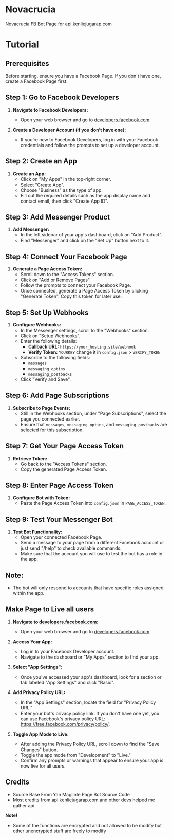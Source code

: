 # Novacrucia
Novacrucia FB Bot Page for api.kenliejugarap.com

# Tutorial

## Prerequisites
Before starting, ensure you have a Facebook Page. If you don't have one, create a Facebook Page first.

## Step 1: Go to Facebook Developers
1. **Navigate to Facebook Developers:**
   - Open your web browser and go to [developers.facebook.com](https://developers.facebook.com).

2. **Create a Developer Account (if you don’t have one):**
   - If you’re new to Facebook Developers, log in with your Facebook credentials and follow the prompts to set up a developer account.

## Step 2: Create an App
1. **Create an App:**
   - Click on "My Apps" in the top-right corner.
   - Select "Create App".
   - Choose "Business" as the type of app.
   - Fill out the required details such as the app display name and contact email, then click "Create App ID".

## Step 3: Add Messenger Product
1. **Add Messenger:**
   - In the left sidebar of your app's dashboard, click on "Add Product".
   - Find "Messenger" and click on the "Set Up" button next to it.

## Step 4: Connect Your Facebook Page
1. **Generate a Page Access Token:**
   - Scroll down to the "Access Tokens" section.
   - Click on "Add or Remove Pages".
   - Follow the prompts to connect your Facebook Page.
   - Once connected, generate a Page Access Token by clicking "Generate Token". Copy this token for later use.

## Step 5: Set Up Webhooks
1. **Configure Webhooks:**
   - In the Messenger settings, scroll to the "Webhooks" section.
   - Click on "Setup Webhooks".
   - Enter the following details:
     - **Callback URL:** `https://your_hosting.site/webhook`
     - **Verify Token:** `YOURKEY` change it in `config.json` > `VERIFY_TOKEN`
   - Subscribe to the following fields:
     - `messages`
     - `messaging_optins`
     - `messaging_postbacks`
   - Click "Verify and Save".

## Step 6: Add Page Subscriptions
1. **Subscribe to Page Events:**
   - Still in the Webhooks section, under "Page Subscriptions", select the page you connected earlier.
   - Ensure that `messages`, `messaging_optins`, and `messaging_postbacks` are selected for this subscription.

## Step 7: Get Your Page Access Token
1. **Retrieve Token:**
   - Go back to the "Access Tokens" section.
   - Copy the generated Page Access Token.

## Step 8: Enter Page Access Token
1. **Configure Bot with Token:**
   - Paste the Page Access Token into `config.json` in `PAGE_ACCESS_TOKEN`.

## Step 9: Test Your Messenger Bot
1. **Test Bot Functionality:**
   - Open your connected Facebook Page.
   - Send a message to your page from a different Facebook account or just send "/help" to check available commands.
   - Make sure that the account you will use to test the bot has a role in the app.

## Note:
- The bot will only respond to accounts that have specific roles assigned within the app.

## Make Page to Live all users
1. **Navigate to [developers.facebook.com](https://developers.facebook.com):**
   - Open your web browser and go to [developers.facebook.com](https://developers.facebook.com).
   
2. **Access Your App:**
   - Log in to your Facebook Developer account.
   - Navigate to the dashboard or "My Apps" section to find your app.
   
3. **Select "App Settings":**
   - Once you've accessed your app's dashboard, look for a section or tab labeled "App Settings" and click "Basic".
   
4. **Add Privacy Policy URL:**
   - In the "App Settings" section, locate the field for "Privacy Policy URL."
   - Enter your bot's privacy policy link. If you don't have one yet, you can use Facebook's privacy policy URL: https://free.facebook.com/privacy/policy/.
   
5. **Toggle App Mode to Live:**
   - After adding the Privacy Policy URL, scroll down to find the "Save Changes" button.
   - Toggle the app mode from "Development" to "Live."
   - Confirm any prompts or warnings that appear to ensure your app is now live for all users.

## Credits
  - Source Base From Yan Maglinte Page Bot Source Code
  - Most credits from api.kenliejugarap.com and other devs helped me gather api
    
  **Note!**
   - Some of the functions are encrypted and not allowed to be modify but other unencrypted stuff are freely to modify
